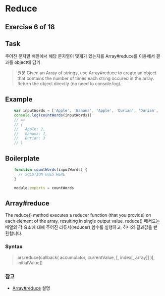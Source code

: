 # Reduce
## Exercise 6 of 18
## Task
주어진 문자열 배열에서 해당 문자열이 몇개가 있는지를 Array#reduce를 이용해서 결과를 object에 담기
> 원문 Given an Array of strings, use Array#reduce to create an object that contains the number of times each string occured in the array. Return the object directly (no need to console.log).
## Example
```javascript
    var inputWords = ['Apple', 'Banana', 'Apple', 'Durian', 'Durian', 'Durian']
    console.log(countWords(inputWords))
    // =>
    // {
    //   Apple: 2,
    //   Banana: 1,
    //   Durian: 3
    // }
```
## Boilerplate
```javascript
    function countWords(inputWords) {
      // SOLUTION GOES HERE
    }

    module.exports = countWords
```
## Array#reduce
The reduce() method executes a reducer function (that you provide) on each element of the array, resulting in single output value.
reduce() 메서드는 배열의 각 요소에 대해 주어진 리듀서(reducer) 함수를 실행하고, 하나의 결과값을 반환합니다.

### Syntax
> arr.reduce(callback( accumulator, currentValue, [, index[, array]] )[, initialValue])

### 참고
- [Array#reduce](https://developer.mozilla.org/en-US/docs/Web/JavaScript/Reference/Global_Objects/Array/reduce) 설명
